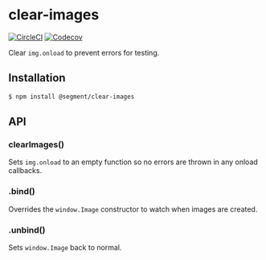 # clear-images

[![CircleCI](https://circleci.com/gh/segmentio/clear-images.svg?style=shield&circle-token=54bb403250987210d3b6fd6b38341425b5350f8b)](https://circleci.com/gh/segmentio/clear-images)
[![Codecov](https://img.shields.io/codecov/c/github/segmentio/clear-images/master.svg?maxAge=2592000)](https://codecov.io/gh/segmentio/clear-images)

Clear `img.onload` to prevent errors for testing.

## Installation

```sh
$ npm install @segment/clear-images
```

## API

### clearImages()

Sets `img.onload` to an empty function so no errors are thrown in any onload callbacks.

### .bind()

Overrides the `window.Image` constructor to watch when images are created.

### .unbind()

Sets `window.Image` back to normal.
